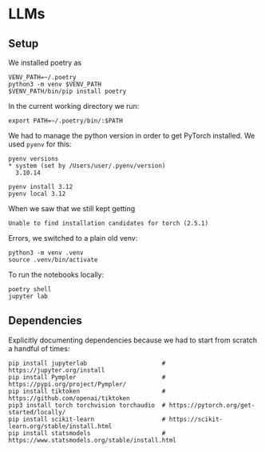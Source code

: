# LLMs


## Setup

We installed poetry as
```
VENV_PATH=~/.poetry
python3 -m venv $VENV_PATH
$VENV_PATH/bin/pip install poetry
```

In the current working directory we run:
```
export PATH=~/.poetry/bin/:$PATH
```

We had to manage the python version in order to get PyTorch installed.
We used `pyenv` for this:

```
pyenv versions
* system (set by /Users/user/.pyenv/version)
  3.10.14
```

```
pyenv install 3.12
pyenv local 3.12
```

When we saw that we still kept getting
```
Unable to find installation candidates for torch (2.5.1)
```

Errors, we switched to a plain old venv:
```
python3 -m venv .venv
source .venv/bin/activate
```


To run the notebooks locally:
```
poetry shell
jupyter lab
```

## Dependencies

Explicitly documenting dependencies because we had to start from scratch a handful of times:

```
pip install jupyterlab                     # https://jupyter.org/install
pip install Pympler                        # https://pypi.org/project/Pympler/
pip install tiktoken                       # https://github.com/openai/tiktoken
pip3 install torch torchvision torchaudio  # https://pytorch.org/get-started/locally/
pip install scikit-learn                   # https://scikit-learn.org/stable/install.html
pip install statsmodels                    # https://www.statsmodels.org/stable/install.html
```

